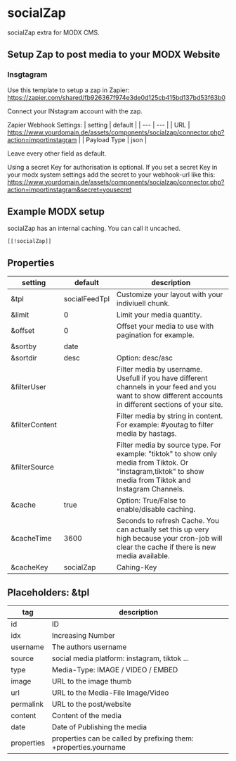 # socialZap
socialZap extra for MODX CMS.

## Setup Zap to post media to your MODX Website
### Insgtagram
Use this template to setup a zap in Zapier: https://zapier.com/shared/fb926367f974e3de0d125cb415bd137bd53f63b0

Connect your INstagram account with the zap.

Zapier Webhook Settings:
| setting | default |
| --- | --- |
| URL | https://www.yourdomain.de/assets/components/socialzap/connector.php?action=importinstagram |
| Payload Type | json |

Leave every other field as default.

Using a secret Key for authorisation is optional. If you set a secret Key in your modx system settings add the secret to your webhook-url like this: https://www.yourdomain.de/assets/components/socialzap/connector.php?action=importinstagram&secret=yousecret


## Example MODX setup
socialZap has an internal caching. You can call it uncached.
```
[[!socialZap]]
```

## Properties
| setting | default | description |
| --- | --- | --- |
| &tpl | socialFeedTpl | Customize your layout with your indiviuell chunk. |
| &limit | 0 | Limit your media quantity. |
| &offset | 0 | Offset your media to use with pagination for example. |
| &sortby | date |  |
| &sortdir | desc | Option: desc/asc |
| &filterUser |  | Filter media by username. Usefull if you have different channels in your feed and you want to show different accounts in different sections of your site. |
| &filterContent |  | Filter media by string in content. For example: #youtag to filter media by hastags. |
| &filterSource |  | Filter media by source type. For example: "tiktok" to show only media from Tiktok. Or "instagram,tiktok" to show media from Tiktok and Instagram Channels. |
| &cache | true | Option: True/False to enable/disable caching. |
| &cacheTime | 3600 | Seconds to refresh Cache. You can actually set this up very high because your cron-job will clear the cache if there is new media available. |
| &cacheKey | socialZap | Cahing-Key |

## Placeholders: &tpl
| tag | description |
| --- | --- |
| id | ID |
| idx | Increasing Number |
| username | The authors username  |
| source | social media platform: instagram, tiktok ... |
| type | Media-Type: IMAGE / VIDEO / EMBED |
| image | URL to the image thumb |
| url | URL to the Media-File Image/Video |
| permalink | URL to the post/website |
| content | Content of the media |
| date | Date of Publishing the media |
| properties | properties can be called by prefixing them: +properties.yourname |

